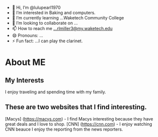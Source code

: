 - 👋 Hi, I’m @lulupearl1970
- 👀 I’m interested in Baking and computers. 
- 🌱 I’m currently learning ...Waketech Community College
- 💞️ I’m looking to collaborate on ...
- 📫 How to reach me ...rlmiller3@my.waketech.edu
- 😄 Pronouns: ...
- ⚡ Fun fact: ...I can play the clarinet. 


# About ME
## My Interests
I enjoy traveling and spending time with my family. 
## These are two websites that I find interesting. 
  [Macys] (https://macys.com)  - I find Macys interesting because they have great deals and I love to shop. 
  [CNN]  (https://cnn.com) - I enjoy watching CNN beauce I enjoy the reporting from the news reporters. 



<!---
lulupearl1970/lulupearl1970 is a ✨ special ✨ repository because its `README.md` (this file) appears on your GitHub profile.
You can click the Preview link to take a look at your changes.
--->
